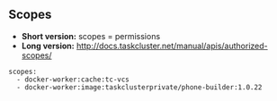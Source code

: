 ## Scopes

* **Short version:** scopes = permissions
* **Long version:** http://docs.taskcluster.net/manual/apis/authorized-scopes/

```
scopes:
  - docker-worker:cache:tc-vcs
  - docker-worker:image:taskclusterprivate/phone-builder:1.0.22
```

